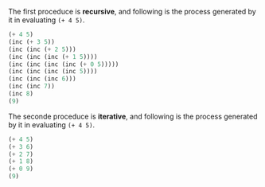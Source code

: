 The first proceduce is **recursive**, and following is the process generated by it in evaluating `(+ 4 5)`.

```scheme
(+ 4 5)
(inc (+ 3 5))
(inc (inc (+ 2 5)))
(inc (inc (inc (+ 1 5))))
(inc (inc (inc (inc (+ 0 5)))))
(inc (inc (inc (inc 5))))
(inc (inc (inc 6)))
(inc (inc 7))
(inc 8)
(9)
```
The seconde proceduce is **iterative**, and following is the process generated by it in evaluating `(+ 4 5)`.

```scheme
(+ 4 5)
(+ 3 6)
(+ 2 7)
(+ 1 8)
(+ 0 9)
(9)
```

